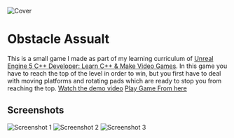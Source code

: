 ![Cover](https://github.com/user-attachments/assets/a267fbe3-a94c-4244-8b77-34907cf0e279)
# Obstacle Assualt
This is a small game I made as part of my learning curriculum of [Unreal Engine 5 C++ Developer: Learn C++ & Make Video Games](https://www.udemy.com/course/unrealcourse/?couponCode=CP130525). In this game you have to reach the top of the level in order to win, but you first have to deal with moving platforms and rotating pads which are ready to stop you from reaching the top. [Watch the demo video](https://vimeo.com/1083848386) [Play Game From here](https://raghuvansh.itch.io/obstacle-assault)
## Screenshots
![Screenshot 1](https://github.com/user-attachments/assets/0606a205-3d30-4cde-b09e-6429209f5a38)
![Screenshot 2](https://github.com/user-attachments/assets/7468e9ed-f6c0-4b5e-8eb2-cfde89595005)
![Screenshot 3](https://github.com/user-attachments/assets/483df3cd-642b-4af3-8e94-3b81a5b2eb5d)
